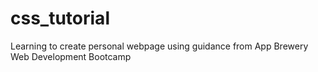 # css_tutorial

Learning to create personal webpage using guidance from App Brewery Web Development Bootcamp
